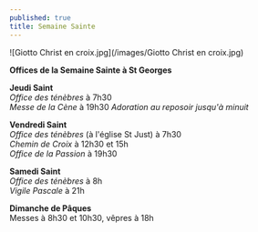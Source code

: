 ```yaml
---
published: true
title: Semaine Sainte
---
```


![Giotto Christ en croix.jpg](/images/Giotto Christ en croix.jpg)

**Offices de la Semaine Sainte à St Georges**  

**Jeudi Saint**  
*Office des ténèbres* à 7h30  
*Messe de la Cène* à 19h30
*Adoration au reposoir jusqu'à minuit*

**Vendredi Saint**  
*Office des ténèbres* (à l'église St Just) à 7h30  
*Chemin de Croix* à 12h30 et 15h  
*Office de la Passion* à 19h30

**Samedi Saint**  
*Office des ténèbres* à 8h  
*Vigile Pascale* à 21h

**Dimanche de Pâques**  
Messes à 8h30 et 10h30, vêpres à 18h
